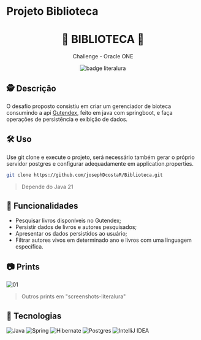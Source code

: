 # Projeto Biblioteca

<div align="center">
  <h1>
    📖 BIBLIOTECA 📖
  </h1>
  <p>
    Challenge - Oracle ONE

    
  ![badge literalura](https://github.com/user-attachments/assets/8b8b057d-985c-4913-992f-26799822ef9c)
  </p>
</div>

<div align="center">

</div>

## 🕵️ Descrição
O desafio proposto consistiu em criar um gerenciador de bioteca consumindo a api [Gutendex](https://gutendex.com/), feito em java com springboot, e faça operações de persistência e exibição de dados.

## 🛠️ Uso
Use git clone e execute o projeto, será necessário também gerar o próprio servidor postgres e configurar adequadamente em application.properties.
```bash
git clone https://github.com/josephDcostaR/Biblioteca.git
```
> Depende do Java 21

## 🧰 Funcionalidades
- Pesquisar livros disponíveis no Gutendex;
- Persistir dados de livros e autores pesquisados;
- Apresentar os dados persistidos ao usuário;
- Filtrar autores vivos em determinado ano e livros com uma linguagem específica.

## 📷 Prints

![01](https://github.com/user-attachments/assets/e6c5cfeb-99ee-4bee-ac4e-0b7b9adb23b3)

> Outros prints em "screenshots-literalura"
## 🤖 Tecnologias
![Java](https://img.shields.io/badge/java-%23ED8B00.svg?style=for-the-badge&logo=openjdk&logoColor=white)
![Spring](https://img.shields.io/badge/spring-%236DB33F.svg?style=for-the-badge&logo=spring&logoColor=white)
![Hibernate](https://img.shields.io/badge/Hibernate-59666C?style=for-the-badge&logo=Hibernate&logoColor=white)
![Postgres](https://img.shields.io/badge/postgres-%23316192.svg?style=for-the-badge&logo=postgresql&logoColor=white)
![IntelliJ IDEA](https://img.shields.io/badge/IntelliJIDEA-000000.svg?style=for-the-badge&logo=intellij-idea&logoColor=white)
